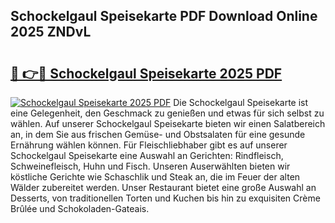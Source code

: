 ## Schockelgaul Speisekarte PDF Download Online 2025 ZNDvL

# <h2><a href="http://gcdad4.nevu.top/?p=Schockelgaul+Speisekarte">🔗 👉🔴 Schockelgaul Speisekarte 2025 PDF</a></h2>

[![Schockelgaul Speisekarte 2025 PDF](https://i.imgur.com/dBaPXMq.png)](http://gcdad4.nevu.top/?p=Schockelgaul+Speisekarte)
Die Schockelgaul Speisekarte ist eine Gelegenheit, den Geschmack zu genießen und etwas für sich selbst zu wählen. Auf unserer Schockelgaul Speisekarte bieten wir einen Salatbereich an, in dem Sie aus frischen Gemüse- und Obstsalaten für eine gesunde Ernährung wählen können. Für Fleischliebhaber gibt es auf unserer Schockelgaul Speisekarte eine Auswahl an Gerichten: Rindfleisch, Schweinefleisch, Huhn und Fisch. Unseren Auserwählten bieten wir köstliche Gerichte wie Schaschlik und Steak an, die im Feuer der alten Wälder zubereitet werden. Unser Restaurant bietet eine große Auswahl an Desserts, von traditionellen Torten und Kuchen bis hin zu exquisiten Crème Brûlée und Schokoladen-Gateais.
